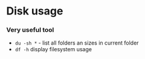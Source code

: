 # Disk usage

### Very useful tool

- `du -sh *` - list all folders an sizes in current folder
- `df -h` display filesystem usage

